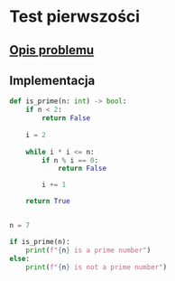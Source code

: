 # Test pierwszości

## [Opis problemu](../../../../algorithms/integers/prime-test.md)


## Implementacja

```python linenums="1"
def is_prime(n: int) -> bool:
    if n < 2:
        return False
    
    i = 2
    
    while i * i <= n:
        if n % i == 0:
            return False

        i += 1

    return True


n = 7

if is_prime(n):
    print(f"{n} is a prime number")
else:
    print(f"{n} is not a prime number")
```

